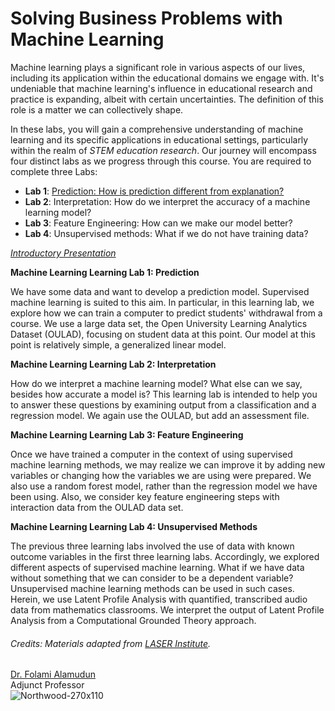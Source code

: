 # Solving Business Problems with Machine Learning

Machine learning plays a significant role in various aspects of our lives, including its application within the educational domains we engage with. It's undeniable that machine learning's influence in educational research and practice is expanding, albeit with certain uncertainties. The definition of this role is a matter we can collectively shape.

In these labs, you will gain a comprehensive understanding of machine learning and its specific applications in educational settings, particularly within the realm of *STEM education research*. Our journey will encompass four distinct labs as we progress through this course. You are required to complete three Labs:

-   **Lab 1**: [Prediction: How is prediction different from explanation?](https://folagit.github.io/machine-learning/lab-1/lab-1-overview-presentation.html)
-   **Lab 2**: Interpretation: How do we interpret the accuracy of a machine learning model?
-   **Lab 3**: Feature Engineering: How can we make our model better?
-   **Lab 4**: Unsupervised methods: What if we do not have training data?

*[Introductory Presentation](https://folagit.github.io/machine-learning/introductory-presentation.html#1)* 

**Machine Learning Learning Lab 1: Prediction**

We have some data and want to develop a prediction model. Supervised machine learning is suited to this aim. In particular, in this learning lab, we explore how we can train a computer to predict students' withdrawal from a course. We use a large data set, the Open University Learning Analytics Dataset (OULAD), focusing on student data at this point. Our model at this point is relatively simple, a generalized linear model.


**Machine Learning Learning Lab 2: Interpretation**

How do we interpret a machine learning model? What else can we say, besides how accurate a model is? This learning lab is intended to help you to answer these questions by examining output from a classification and a regression model. We again use the OULAD, but add an assessment file.


**Machine Learning Learning Lab 3: Feature Engineering**

Once we have trained a computer in the context of using supervised machine learning methods, we may realize we can improve it by adding new variables or changing how the variables we are using were prepared. We also use a random forest model, rather than the regression model we have been using. Also, we consider key feature engineering steps with interaction data from the OULAD data set.


**Machine Learning Learning Lab 4: Unsupervised Methods**

The previous three learning labs involved the use of data with known outcome variables in the first three learning labs. Accordingly, we explored different aspects of supervised machine learning. What if we have data without something that we can consider to be a dependent variable? Unsupervised machine learning methods can be used in such cases. Herein, we use Latent Profile Analysis with quantified, transcribed audio data from mathematics classrooms. We interpret the output of Latent Profile Analysis from a Computational Grounded Theory approach.


###### Credits: Materials adapted from [LASER Institute](https://github.com/laser-institute).

[Dr. Folami Alamudun](https://linkedin.com/in/fola-alamudun)  
Adjunct Professor  
![Northwood-270x110](https://github.com/folagit/machine-learning/blob/main/img/Northwood-270x110.jpg)
